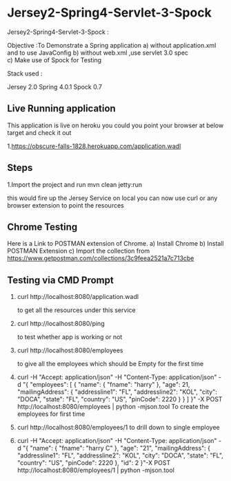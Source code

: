 Jersey2-Spring4-Servlet-3-Spock
===============================

Jersey2-Spring4-Servlet-3-Spock : 

Objective :To Demonstrate a Spring application 
            a) without application.xml and to use JavaConfig 
            b) without web.xml ,use servlet 3.0 spec  
            c) Make use of Spock for Testing

Stack used :

Jersey 2.0
Spring 4.0.1
Spock 0.7


Live Running application
------------------------

This application is live on heroku you could you point your browser at below target and check it out

 1.https://obscure-falls-1828.herokuapp.com/application.wadl


Steps
---------

1.Import the project and run mvn clean  jetty:run

this would fire up the Jersey Service on local
you can now use curl or any browser extension to point the resources


Chrome Testing
-----------------
Here is a Link to POSTMAN extension of Chrome. 
    a) Install Chrome
    b) Install POSTMAN Extension
    c) Import the collection from 
    https://www.getpostman.com/collections/3c9feea2521a7c713cbe

 
 Testing via CMD Prompt
-------------------------



 1. curl http://localhost:8080/application.wadl
    
    to get all the resources under this service
    
 2. curl http://localhost:8080/ping 
    
    to test whether app is working or not

 3. curl http://localhost:8080/employees 

    to give all the  employees which should be Empty for the first time
    
 4. curl -H  "Accept: application/json" -H "Content-Type: application/json" -d "{
                                                                                    "employees": [
                                                                                        {
                                                                                            "name": {
                                                                                                "fname": "harry"
                                                                                            },
                                                                                            "age": 21,
                                                                                            "mailingAddress": {
                                                                                                "addressline1": "FL",
                                                                                                "addressline2": "KOL",
                                                                                                "city": "DOCA",
                                                                                                "state": "FL",
                                                                                                "country": "US",
                                                                                                "pinCode": 2220
                                                                                            }
                                                                                        }
                                                                                    ]
                                                                                }" -X POST http://localhost:8080/employees  | python -mjson.tool
     To create the employees for first time
    
 5. curl http://localhost:8080/employees/1 
    to drill down to single employee
 
 6. curl -H  "Accept: application/json" -H "Content-Type: application/json" -d "{
                                                                                    \"name\": {
                                                                                        \"fname\": \"harry C\"
                                                                                    },
                                                                                    \"age": \"21\",
                                                                                    \"mailingAddress\": {
                                                                                        \"addressline1\": "FL",
                                                                                        \"addressline2\": "KOL",
                                                                                        \"city\": \"DOCA\",
                                                                                        \"state\": \"FL\",
                                                                                        \"country\": \"US\",
                                                                                        \"pinCode\": 2220
                                                                                     },
                                                                                    \"id\": 2
                                                                                }"-X POST http://localhost:8080/employees/1  | python -mjson.tool